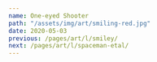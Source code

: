 ```yaml
---
name: One-eyed Shooter
path: "/assets/img/art/smiling-red.jpg"
date: 2020-05-03
previous: /pages/art/l/smiley/
next: /pages/art/l/spaceman-etal/
---
```


